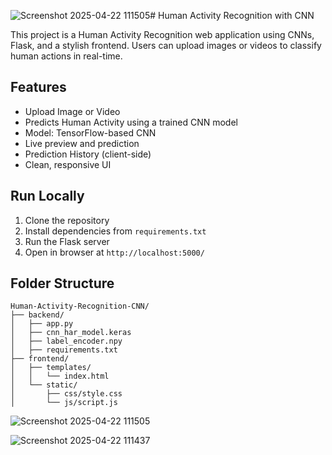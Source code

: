 ![Screenshot 2025-04-22 111505](https://github.com/user-attachments/assets/d478a493-6568-41b1-b41e-9d34b93c3eba)# Human Activity Recognition with CNN

This project is a Human Activity Recognition web application using CNNs, Flask, and a stylish frontend. Users can upload images or videos to classify human actions in real-time.

## Features
- Upload Image or Video
- Predicts Human Activity using a trained CNN model
- Model: TensorFlow-based CNN
- Live preview and prediction
- Prediction History (client-side)
- Clean, responsive UI

## Run Locally

1. Clone the repository
2. Install dependencies from `requirements.txt`
3. Run the Flask server
4. Open in browser at `http://localhost:5000/`

## Folder Structure

```
Human-Activity-Recognition-CNN/
├── backend/
│   ├── app.py
│   ├── cnn_har_model.keras
│   ├── label_encoder.npy
│   ├── requirements.txt
├── frontend/
│   ├── templates/
│   │   └── index.html
│   └── static/
│       ├── css/style.css
│       └── js/script.js
```
![Screenshot 2025-04-22 111505](https://github.com/user-attachments/assets/7a547559-0fbc-43f8-9044-a15b647ddb7b)

![Screenshot 2025-04-22 111437](https://github.com/user-attachments/assets/03b8a839-756e-492a-97fc-80d01eacc4c2)



